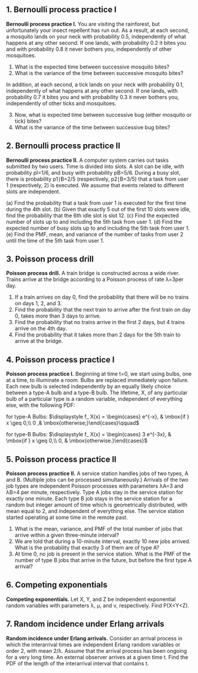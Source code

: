 ## 1. Bernoulli process practice I

**Bernoulli process practice I.** You are visiting the rainforest, but unfortunately your insect repellent has run out. As a result, at each second, a mosquito lands on your neck with probability 0.5, independently of what happens at any other second. If one lands, with probability 0.2 it bites you and with probability 0.8 it never bothers you, independently of other mosquitoes.

1) What is the expected time between successive mosquito bites?
2) What is the variance of the time between successive mosquito bites?

In addition, at each second, a tick lands on your neck with probability 0.1, independently of what happens at any other second. If one lands, with probability 0.7 it bites you and with probability 0.3 it never bothers you, independently of other ticks and mosquitoes.

3) Now, what is expected time between successive bug (either mosquito or tick) bites?
4) What is the variance of the time between successive bug bites?



## 2. Bernoulli process practice II

**Bernoulli process practice II.** A computer system carries out tasks submitted by two users. Time is divided into slots. A slot can be idle, with probability pI=1/6, and busy with probability pB=5/6. During a busy slot, there is probability p1∣B=2/5 (respectively, p2∣B=3/5) that a task from user 1 (respectively, 2) is executed. We assume that events related to different slots are independent.

(a) Find the probability that a task from user 1 is executed for the first time during the 4th slot.
(b) Given that exactly 5 out of the first 10 slots were idle, find the probability that the 6th idle slot is slot 12.
(c) Find the expected number of slots up to and including the 5th task from user 1.
(d) Find the expected number of busy slots up to and including the 5th task from user 1.
(e) Find the PMF, mean, and variance of the number of tasks from user 2 until the time of the 5th task from user 1.



## 3. Poisson process drill

**Poisson process drill.** A train bridge is constructed across a wide river. Trains arrive at the bridge according to a Poisson process of rate λ=3per day.

1. If a train arrives on day 0, find the probability that there will be no trains on days 1, 2, and 3.
2. Find the probability that the next train to arrive after the first train on day 0, takes more than 3 days to arrive.
3. Find the probability that no trains arrive in the first 2 days, but 4 trains arrive on the 4th day.
4. Find the probability that it takes more than 2 days for the 5th train to arrive at the bridge.



## 4. Poisson process practice I

**Poisson process practice I.** Beginning at time t=0, we start using bulbs, one at a time, to illuminate a room. Bulbs are replaced immediately upon failure. Each new bulb is selected independently by an equally likely choice between a type-A bulb and a type-B bulb. The lifetime, X, of any particular bulb of a particular type is a random variable, independent of everything else, with the following PDF:

for type-A Bulbs: $\displaystyle f_ X(x) = \begin{cases}  e^{-x}, &  \mbox{if } x \geq 0,\\ 0 ,&  \mbox{otherwise;}\end{cases}\qquad$ 

for type-B Bulbs: $\displaystyle f_ X(x) = \begin{cases}  3 e^{-3x}, &  \mbox{if } x \geq 0,\\ 0, &  \mbox{otherwise.}\end{cases}$



## 5. Poisson process practice II

**Poisson process practice II.** A service station handles jobs of two types, A and B. (Multiple jobs can be processed simultaneously.) Arrivals of the two job types are independent Poisson processes with parameters λA=3 and λB=4 per minute, respectively. Type A jobs stay in the service station for exactly one minute. Each type B job stays in the service station for a random but integer amount of time which is geometrically distributed, with mean equal to 2, and independent of everything else. The service station started operating at some time in the remote past.

1. What is the mean, variance, and PMF of the total number of jobs that arrive within a given three-minute interval?
2. We are told that during a 10-minute interval, exactly 10 new jobs arrived. What is the probability that exactly 3 of them are of type A?
3. At time 0, no job is present in the service station. What is the PMF of the number of type B jobs that arrive in the future, but before the first type A arrival?



## 6. Competing exponentials

**Competing exponentials.** Let X, Y, and Z be independent exponential random variables with parameters λ, μ, and ν, respectively. Find P(X<Y<Z).



## 7. Random incidence under Erlang arrivals

**Random incidence under Erlang arrivals.** Consider an arrival process in which the interarrival times are independent Erlang random variables or order 2, with mean 2/λ. Assume that the arrival process has been ongoing for a very long time. An external observer arrives at a given time t. Find the PDF of the length of the interarrival interval that contains t.